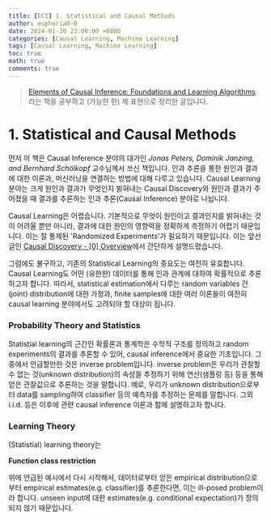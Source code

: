 ```yaml
---
title: [ECI] 1. Statistical and Causal Methods
author: euphoria0-0
date: 2024-01-30 23:00:00 +0800
categories: [Causal Learning, Machine Learning]
tags: [Causal Learning, Machine Learning]
toc: true
math: true
comments: true
---
```


> [Elements of Causal Inference: Foundations and Learning Algorithms](https://mitpress.mit.edu/9780262037310/elements-of-causal-inference/) 라는 책을 공부하고 (가능한 한) 제 표현으로 정리한 글입니다.

# 1. Statistical and Causal Methods

먼저 이 책은 Causal Inference 분야의 대가인 *Jonas Peters, Dominik Janzing, and Bernhard Schölkopf* 교수님께서 쓰신 책입니다. 인과 추론을 통한 원인과 결과에 대한 이론과, 머신러닝을 연결하는 방법에 대해 다루고 있습니다. Causal Learning 분야는 크게 원인과 결과가 무엇인지 밝혀내는 Causal Discovery와 원인과 결과가 주어졌을 때 결과를 추론하는 인과 추론(Causal Inference) 분야로 나뉩니다.

Causal Learning은 어렵습니다. 기본적으로 무엇이 원인이고 결과인지를 밝혀내는 것이 어려울 뿐만 아니라, 결과에 대한 원인의 영향력을 정확하게 측정하기 어렵기 때문입니다. 이는 잘 통제된 'Randomized Experiments'가 필요하기 때문입니다. 이는 앞선 글인 [Causal Discovery - [0] Overview](https://euphoria0-0.github.io/posts/BOED/)에서 간단하게 설명드렸습니다.

그럼에도 불구하고, 기존의 Statistical Learning의 중요도는 여전히 유효합니다. Causal Learning도 어떤 (유한한) 데이터를 통해 인과 관계에 대하여 확률적으로 추론하고자 합니다. 따라서, statistical estimation에서 다루는 random variables 간 (joint) distribution에 대한 가정과, finite samples에 대한 여러 이론들이 여전히 causal learning 분야에서도 고려되야 할 대상이 됩니다.

### Probability Theory and Statistics

Statistial learning의 근간인 확률론과 통계학은 수학적 구조를 정의하고 random experiments의 결과를 추론할 수 있어, causal inference에서 중요한 기초입니다. 그 중에서 언급할만한 것은 inverse problem입니다. inverse problem은 우리가 관찰할 수 없는 것(unknown distribution)의 속성을 추정하기 위해 연산(샘플링 등) 등을 통해 얻은 관찰값으로 추론하는 것을 말합니다. 예로, 우리가 unknown distribution으로부터 data를 sampling하여 classifier 등의 예측자를 추정하는 문제를 말합니다. 그외 i.i.d. 등은 이후에 관련 causal inference 이론과 함께 설명하고자 합니다.


### Learning Theory

(Statistial) learning theory는 

__Function class restriction__

위에 언급된 예시에서 다시 시작해서, 데이터로부터 얻은 empirical distribution으로부터 empirical estimates(e.g. classifier)를 추론한다면, 이는 ill-posed problem이라 합니다. unseen input에 대한 estimates(e.g. conditional expectation)가 정의되지 않기 때문입니다.
